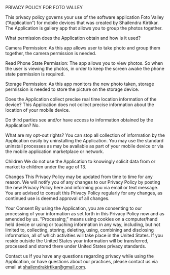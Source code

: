PRIVACY POLICY FOR FOTO VALLEY

This privacy policy governs your use of the software application Foto Valley (“Application”) for mobile devices that was created by Shailendra Kirtikar. The Application is gallery app that allows you to group the photos together.

What permission does the Application obtain and how is it used?

Camera Permission:
As this app allows user to take photo and group them together, the camera permission is needed.

Read Phone State Permission:
The app allows you to view photos. So when the user is viewing the photos, in order to keep the screen awake the phone state permission is required.

Storage Permission:
As this app monitors the new photo taken, storage permission is needed to store the picture on the storage device.


Does the Application collect precise real time location information of the device?
This Application does not collect precise information about the location of your mobile device. 


Do third parties see and/or have access to information obtained by the Application?
No.


What are my opt-out rights?
You can stop all collection of information by the Application easily by uninstalling the Application. You may use the standard uninstall processes as may be available as part of your mobile device or via the mobile application marketplace or network. 


Children
We do not use the Application to knowingly solicit data from or market to children under the age of 13. 


Changes
This Privacy Policy may be updated from time to time for any reason. We will notify you of any changes to our Privacy Policy by posting the new Privacy Policy here and informing you via email or text message. You are advised to consult this Privacy Policy regularly for any changes, as continued use is deemed approval of all changes. 


Your Consent
By using the Application, you are consenting to our processing of your information as set forth in this Privacy Policy now and as amended by us. "Processing,” means using cookies on a computer/hand held device or using or touching information in any way, including, but not limited to, collecting, storing, deleting, using, combining and disclosing information, all of which activities will take place in the United States. If you reside outside the United States your information will be transferred, processed and stored there under United States privacy standards. 


Contact us
If you have any questions regarding privacy while using the Application, or have questions about our practices, please contact us via email at shailendrakirtikar@gmail.com.
